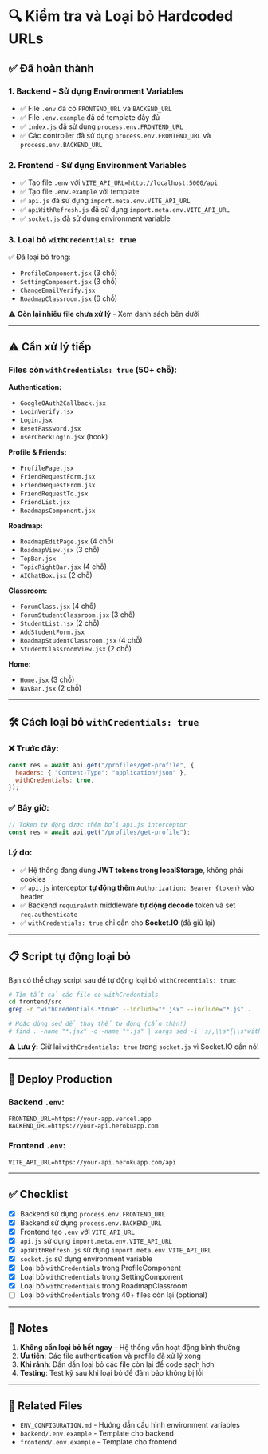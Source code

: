 # 🔍 Kiểm tra và Loại bỏ Hardcoded URLs

## ✅ Đã hoàn thành

### 1. **Backend** - Sử dụng Environment Variables

- ✅ File `.env` đã có `FRONTEND_URL` và `BACKEND_URL`
- ✅ File `.env.example` đã có template đầy đủ
- ✅ `index.js` đã sử dụng `process.env.FRONTEND_URL`
- ✅ Các controller đã sử dụng `process.env.FRONTEND_URL` và `process.env.BACKEND_URL`

### 2. **Frontend** - Sử dụng Environment Variables

- ✅ Tạo file `.env` với `VITE_API_URL=http://localhost:5000/api`
- ✅ Tạo file `.env.example` với template
- ✅ `api.js` đã sử dụng `import.meta.env.VITE_API_URL`
- ✅ `apiWithRefresh.js` đã sử dụng `import.meta.env.VITE_API_URL`
- ✅ `socket.js` đã sử dụng environment variable

### 3. **Loại bỏ `withCredentials: true`**

✅ Đã loại bỏ trong:

- `ProfileComponent.jsx` (3 chỗ)
- `SettingComponent.jsx` (3 chỗ)
- `ChangeEmailVerify.jsx`
- `RoadmapClassroom.jsx` (6 chỗ)

⚠️ **Còn lại nhiều file chưa xử lý** - Xem danh sách bên dưới

---

## ⚠️ Cần xử lý tiếp

### Files còn `withCredentials: true` (50+ chỗ):

**Authentication:**

- `GoogleOAuth2Callback.jsx`
- `LoginVerify.jsx`
- `Login.jsx`
- `ResetPassword.jsx`
- `userCheckLogin.jsx` (hook)

**Profile & Friends:**

- `ProfilePage.jsx`
- `FriendRequestForm.jsx`
- `FriendRequestFrom.jsx`
- `FriendRequestTo.jsx`
- `FriendList.jsx`
- `RoadmapsComponent.jsx`

**Roadmap:**

- `RoadmapEditPage.jsx` (4 chỗ)
- `RoadmapView.jsx` (3 chỗ)
- `TopBar.jsx`
- `TopicRightBar.jsx` (4 chỗ)
- `AIChatBox.jsx` (2 chỗ)

**Classroom:**

- `ForumClass.jsx` (4 chỗ)
- `ForumStudentClassroom.jsx` (3 chỗ)
- `StudentList.jsx` (2 chỗ)
- `AddStudentForm.jsx`
- `RoadmapStudentClassroom.jsx` (4 chỗ)
- `StudentClassroomView.jsx` (2 chỗ)

**Home:**

- `Home.jsx` (3 chỗ)
- `NavBar.jsx` (2 chỗ)

---

## 🛠️ Cách loại bỏ `withCredentials: true`

### ❌ Trước đây:

```javascript
const res = await api.get("/profiles/get-profile", {
  headers: { "Content-Type": "application/json" },
  withCredentials: true,
});
```

### ✅ Bây giờ:

```javascript
// Token tự động được thêm bởi api.js interceptor
const res = await api.get("/profiles/get-profile");
```

### Lý do:

- ✅ Hệ thống đang dùng **JWT tokens trong localStorage**, không phải cookies
- ✅ `api.js` interceptor **tự động thêm** `Authorization: Bearer {token}` vào header
- ✅ Backend `requireAuth` middleware **tự động decode** token và set `req.authenticate`
- ✅ `withCredentials: true` chỉ cần cho **Socket.IO** (đã giữ lại)

---

## 📋 Script tự động loại bỏ

Bạn có thể chạy script sau để tự động loại bỏ `withCredentials: true`:

```bash
# Tìm tất cả các file có withCredentials
cd frontend/src
grep -r "withCredentials.*true" --include="*.jsx" --include="*.js" .

# Hoặc dùng sed để thay thế tự động (cẩn thận!)
# find . -name "*.jsx" -o -name "*.js" | xargs sed -i 's/,\\s*{\\s*withCredentials:\\s*true\\s*}//g'
```

**⚠️ Lưu ý:** Giữ lại `withCredentials: true` trong `socket.js` vì Socket.IO cần nó!

---

## 🚀 Deploy Production

### Backend `.env`:

```env
FRONTEND_URL=https://your-app.vercel.app
BACKEND_URL=https://your-api.herokuapp.com
```

### Frontend `.env`:

```env
VITE_API_URL=https://your-api.herokuapp.com/api
```

---

## ✅ Checklist

- [x] Backend sử dụng `process.env.FRONTEND_URL`
- [x] Backend sử dụng `process.env.BACKEND_URL`
- [x] Frontend tạo `.env` với `VITE_API_URL`
- [x] `api.js` sử dụng `import.meta.env.VITE_API_URL`
- [x] `apiWithRefresh.js` sử dụng `import.meta.env.VITE_API_URL`
- [x] `socket.js` sử dụng environment variable
- [x] Loại bỏ `withCredentials` trong ProfileComponent
- [x] Loại bỏ `withCredentials` trong SettingComponent
- [x] Loại bỏ `withCredentials` trong RoadmapClassroom
- [ ] Loại bỏ `withCredentials` trong 40+ files còn lại (optional)

---

## 📝 Notes

1. **Không cần loại bỏ hết ngay** - Hệ thống vẫn hoạt động bình thường
2. **Ưu tiên**: Các file authentication và profile đã xử lý xong
3. **Khi rảnh**: Dần dần loại bỏ các file còn lại để code sạch hơn
4. **Testing**: Test kỹ sau khi loại bỏ để đảm bảo không bị lỗi

---

## 🔗 Related Files

- `ENV_CONFIGURATION.md` - Hướng dẫn cấu hình environment variables
- `backend/.env.example` - Template cho backend
- `frontend/.env.example` - Template cho frontend
